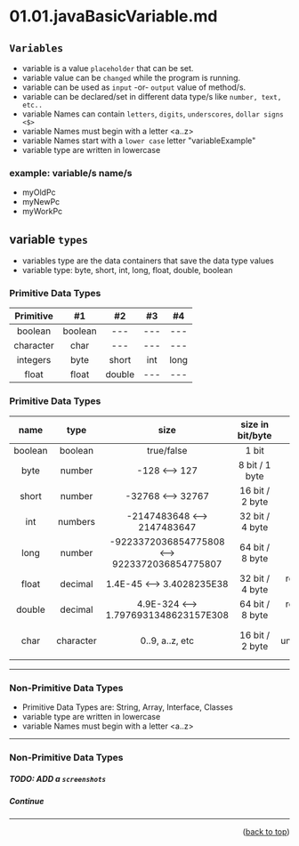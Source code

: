 <a name="topage"></a>

# 01.01.javaBasicVariable.md

## `Variables`
* variable is a value `placeholder` that can be set.
* variable value can be `changed` while the program is running.
* variable can be used as `input` -or- `output` value of method/s.
* variable can be declared/set in different data type/s like `number, text, etc..`
* variable Names can contain `letters`, `digits`, `underscores`, `dollar signs <$>`
* variable Names must begin with a letter <a..z>
* variable Names start with a `lower case` letter "variableExample"
* variable type are written in lowercase 

### example: variable/s name/s
* myOldPc
* myNewPc
* myWorkPc

## variable `types` 
* variables type are the data containers that save the data type values 
* variable type: byte, short, int, long, float, double, boolean

### Primitive Data Types
| Primitive | #1 | #2 | #3 | #4 |
| :-: | :-: | :-: | :-: | :-: |
| boolean | boolean | --- | --- | --- | 
| character | char | --- | --- | --- | 
| integers | byte | short | int | long | 
| float | float | double | --- | --- | 

### Primitive Data Types
| name | type | size | size in bit/byte| description |
| :-: | :-: | :-: | :-: | :-: |
| boolean | boolean | true/false | 1 bit | true/false, yes/no, on/off | 
| byte | number | -128 <--> 127 | 8 bit / 1 byte | -- |
| short | number | -32768 <--> 32767 | 16 bit / 2 byte | -- |
| int | numbers | -2147483648 <--> 2147483647 | 32 bit / 4 byte | integers - whole numbers |
| long | number | -9223372036854775808 <--> 9223372036854775807 | 64 bit / 8 byte | whole numbers |
| float | decimal | 1.4E-45 <--> 3.4028235E38 | 32 bit / 4 byte | real numbers with a decimal points x6 |
| double | decimal | 4.9E-324 <--> 1.7976931348623157E308 | 64 bit / 8 byte | real numbers with a decimal points x15|
| char | character | 0..9, a..z, etc | 16 bit / 2 byte | single unicode/character/letter/ASCII values |

----

### Non-Primitive Data Types

* Primitive Data Types are: String, Array, Interface, Classes
* variable type are written in lowercase
* variable Names must begin with a letter <a..z>

----

### Non-Primitive Data Types

##### TODO: ADD a `screenshots`

##### Continue

----

<p align="right">(<a href="#topage">back to top</a>)</p>
<br/>
<br/>

